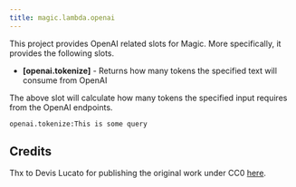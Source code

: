 ```yaml
---
title: magic.lambda.openai
---
```


This project provides OpenAI related slots for Magic. More specifically, it provides the following slots.

* __[openai.tokenize]__ - Returns how many tokens the specified text will consume from OpenAI

The above slot will calculate how many tokens the specified input requires from the OpenAI endpoints.

```
openai.tokenize:This is some query
```

## Credits

Thx to Devis Lucato for publishing the original work under CC0 [here](https://github.com/dluc/openai-tools).

